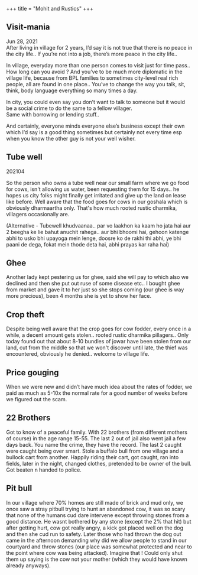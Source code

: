 +++
title = "Mohit and Rustics"
+++

## Visit-mania
Jun 28, 2021  
After living in village for 2 years, I’d say it is not true that there is no peace in the city life.. If you’re not into a job, there’s more peace in the city life.. 

In village, everyday more than one person comes to visit just for time pass.. How long can you avoid ? And you’ve to be much more diplomatic in the village life, because from BPL families to sometimes city-level real rich people, all are found in one place.. You’ve to change the way you talk, sit, think, body language everything so many times a day.

In city, you could even say you don’t want to talk to someone but it would be a social crime to do the same to a fellow villager.  
Same with borrowing or lending stuff..

And certainly, everyone minds everyone else’s business except their own which I’d say is a good thing sometimes but certainly not every time esp when you know the other guy is not your well wisher.


## Tube well
202104

So the person who owns a tube well near our small farm where we go food for cows, isn't allowing us water, been requesting them for 15 days.. he hopes us city folks might finally get irritated and give up the land on lease like before. Well aware that the food goes for cows in our goshala which is obviously dharmaartha only. That's how much rooted rustic dharmika, villagers occasionally are. 

(Alternative - Tubewell khudvaanaa.. par vo laakhon ka kaam ho jata hai aur 2 beegha ke lie bahut anuchit rahega.. aur bhi bhoomi hai, gehoon katenge abhi to usko bhi upayoga mein lenge, doosre ko de rakhi thi abhi, ye bhi paani de dega, fokat mein thode deta hai, abhi prayas kar raha hai)

## Ghee
Another lady kept pestering us for ghee, said she will pay to which also we declined and then she put out ruse of some disease etc.. I bought ghee from market and gave it to her just so she stops coming (our ghee is way more precious), been 4 months she is yet to show her face.

## Crop theft
Despite being well aware that the crop goes for cow fodder, every once in a while, a decent amount gets stolen.. rooted rustic dharmika pillagers.. Only today found out that about 8-10 bundles of jowar have been stolen from our land, cut from the middle so that we won't discover until late, the thief was encountered, obviously he denied.. welcome to village life.

## Price gouging
When we were new and didn’t have much idea about the rates of fodder, we paid as much as 5-10x the normal rate for a good number of weeks before we figured out the scam.

## 22 Brothers
Got to know of a peaceful family. With 22 brothers (from different mothers of course) in the age range 15-55. The last 2 out of jail also went jail a few days back. You name the crime, they have the record. The last 2 caught were caught being over smart. Stole a buffalo bull from one village and a bullock cart from another. Happily riding their cart, got caught, ran into fields, later in the night, changed clothes, pretended to be owner of the bull. Got beaten n handed to police.

## Pit bull
In our village where 70% homes are still made of brick and mud only, we once saw a stray pitbull trying to hunt an abandoned cow, it was so scary that none of the humans cud dare intervene except throwing stones from a good distance. He wasnt bothered by any stone (except the 2% that hit) but after getting hurt, cow got really angry, a kick got placed well on the dog and then she cud run to safety. Later those who had thrown the dog out came in the afternoon demanding why did we allow people to stand in our courtyard and throw stones (our place was somewhat protected and near to the point where cow was being attacked). Imagine that ! Could only shut them up saying is the cow not your mother (which they would have known already anyways).